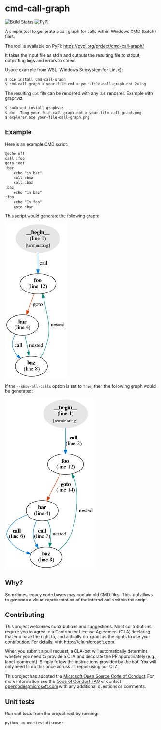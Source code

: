 # cmd-call-graph

[![Build Status](https://api.travis-ci.org/Microsoft/cmd-call-graph.svg?branch=master)](http://travis-ci.org/Microsoft/cmd-call-graph)
[![PyPI](https://img.shields.io/pypi/v/cmd-call-graph.svg)](https://pypi.org/project/cmd-call-graph/)


A simple tool to generate a call graph for calls within Windows CMD (batch) files.

The tool is available on PyPI: https://pypi.org/project/cmd-call-graph/

It takes the input file as stdin and outputs the resulting file to stdout,
outputting logs and errors to stderr.

Usage example from WSL (Windows Subsystem for Linux):

    $ pip install cmd-call-graph
    $ cmd-call-graph < your-file.cmd > your-file-call-graph.dot 2>log

The resulting `dot` file can be rendered with any `dot` renderer. Example with
graphviz:

    $ sudo apt install graphviz
    $ dot -Tpng your-file-call-graph.dot > your-file-call-graph.png
    $ explorer.exe your-file-call-graph.png

## Example

Here is an example CMD script:

    @echo off
    call :foo
    goto :eof
    :bar
        echo "in bar"
        call :baz
        call :baz
    :baz
        echo "in baz"
    :foo
        echo "In foo"
        goto :bar

This script would generate the following graph:

![call graph](https://github.com/Microsoft/cmd-call-graph/raw/master/examples/example1-noshowall.png)

If the `--show-all-calls` option is set to `True`, then the following graph would be generated:

![call graph showall](https://github.com/Microsoft/cmd-call-graph/raw/master/examples/example1.png)


## Why?
Sometimes legacy code bases may contain old CMD files. This tool allows to
generate a visual representation of the internal calls within the script.

## Contributing

This project welcomes contributions and suggestions.  Most contributions require you to agree to a
Contributor License Agreement (CLA) declaring that you have the right to, and actually do, grant us
the rights to use your contribution. For details, visit https://cla.microsoft.com.

When you submit a pull request, a CLA-bot will automatically determine whether you need to provide
a CLA and decorate the PR appropriately (e.g., label, comment). Simply follow the instructions
provided by the bot. You will only need to do this once across all repos using our CLA.

This project has adopted the [Microsoft Open Source Code of Conduct](https://opensource.microsoft.com/codeofconduct/).
For more information see the [Code of Conduct FAQ](https://opensource.microsoft.com/codeofconduct/faq/) or
contact [opencode@microsoft.com](mailto:opencode@microsoft.com) with any additional questions or comments.

## Unit tests
Run unit tests from the project root by running:

    python -m unittest discover
